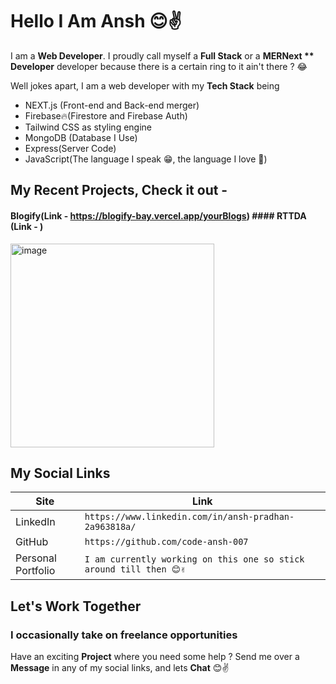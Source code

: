 # Hello I Am Ansh 😊✌️

I am a **Web Developer**. I proudly call myself a **Full Stack**  or a **MERNext ** Developer** developer because there is a certain ring to it ain't there ? 😂

Well jokes apart, I am a web developer with my **Tech Stack** being 
- NEXT.js (Front-end and Back-end merger)
- Firebase🔥(Firestore and Firebase Auth)
- Tailwind CSS as styling engine
- MongoDB (Database I Use)
- Express(Server Code)
- JavaScript(The language I speak 😁, the language I love 💖)

## My Recent Projects, Check it out -

#### Blogify(Link - https://blogify-bay.vercel.app/yourBlogs) #### RTTDA (Link - )
<img width="326" alt="image" src="https://user-images.githubusercontent.com/106673696/222103008-b0534c34-93fa-4a3a-9287-5dfe9a9309ab.png">

## My Social Links 
|Site| Link |
|--|--|
| LinkedIn    | `https://www.linkedin.com/in/ansh-pradhan-2a963818a/` |
|GitHub |`https://github.com/code-ansh-007`|
|Personal Portfolio|`I am currently working on this one so stick around till then 😊✌️`

## Let's Work Together 

### I occasionally take on freelance opportunities
Have an exciting **Project** where you need some help ?
Send me over a **Message** in any of my social links, and lets **Chat** 😊✌️


